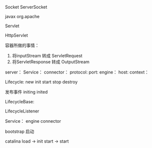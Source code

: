 
Socket ServerSocket

javax  org.apache


Servlet


HttpServlet

容器所做的事情：
1. 将inputStream 转成 ServletRequest
2. 将ServletResponse 转成 OutputStream







server：
	Service：
		connector：
			protocol:
			port:
		engine：
			host:
				context：
			

Lifecycle:
	new init start stop destroy 
		
 发布事件		initing inited
		
LifecycleBase:

LifecycleListener


Service： engine  connector


bootstrap 启动

catalina
	load -> init
	start -> start
	
